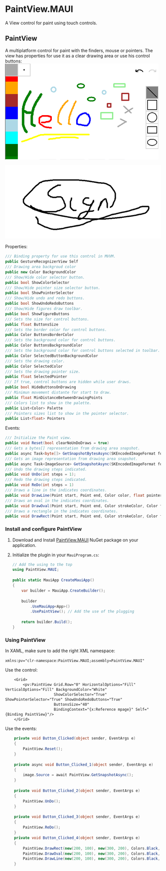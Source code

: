 
# PaintView.MAUI

A View control for paint using touch controls.

## PaintView

A multiplatform control for paint with the finders, mouse or pointers. The view has properties for use it as a clear drawing area or use his control buttons:
![View with control buttons](https://github.com/hjam40/PaintView.MAUI/blob/master/PaintView.MAUI.Test/Screenshots/paintview.png)

![View without control buttons](https://github.com/hjam40/PaintView.MAUI/blob/master/PaintView.MAUI.Test/Screenshots/paintview2.png)

Properties:

 ```csharp
/// Binding property for use this control in MVVM.
public GestureRecognizerView Self
/// Drawing area backgroud color
public new Color BackgroundColor
/// Show/Hide color selector button.
public bool ShowColorSelector
/// Show/Hide pointer size selector button.
public bool ShowPointerSelector
/// Show/Hide undo and redo buttons.
public bool ShowUndoRedoButtons
/// Show/Hide figures draw toolbar.
public bool ShowFigureButtons
/// Sets the size for control buttons.
public float ButtonsSize
/// Sets the border color for control buttons.
public Color ButtonsBorderColor
/// Sets the background color for control buttons.
public Color ButtonsBackgroundColor
/// Sets the background color for control buttons selected in toolbar.
public Color SelectedButtonBackgroundColor
/// Sets the drawing color.
public Color SelectedColor
/// Sets the drawing pointer size.
public float SelectedPointer
/// If true, control buttons are hidden while user draws.
public bool HideButtonsOnDrawing
/// Minimun movement distante for start to draw.
public float MinDistanceBetweenDrawingPoints
/// Colors list to show in the palette.
public List<Color> Palette
/// Pointers sizes list to show in the pointer selector.
public List<float> Pointers
 ```

Events:
 ```csharp
 /// Initialize the Paint view.
 public void Reset(bool clearNoUnDoDraws = true)
 /// Gets a bytes[] representation from drawing area snapshot.
 public async Task<byte[]> GetSnapshotBytesAsync(SKEncodedImageFormat format = SKEncodedImageFormat.Png, int quality = 100)
 /// Gets an image representation from drawing area snapshot.
 public async Task<ImageSource> GetSnapshotAsync(SKEncodedImageFormat format = SKEncodedImageFormat.Png, int quality = 100)
 /// Undo the drawing steps indicated.
 public void UnDo(int steps = 1);
 /// Redo the drawing steps indicated.
 public void ReDo(int steps = 1)
 /// Draws a line in the indicates coordinates.
 public void DrawLine(Point start, Point end, Color color, float pointerSize, bool canBeUnDo = true)
 /// Draws an oval in the indicates coordinates.
 public void DrawOval(Point start, Point end, Color strokeColor, Color fillColor, float pointerSize, bool canBeUnDo = true)
 /// Draws a rectangle in the indicates coordinates.
public void DrawRect(Point start, Point end, Color strokeColor, Color fillColor, float pointerSize, bool canBeUnDo = true)
 ```

### Install and configure PaintView

1. Download and Install [PaintView.MAUI](https://www.nuget.org/packages/PaintView.MAUI) NuGet package on your application.

1. Initialize the plugin in your `MauiProgram.cs`:

    ```csharp
    // Add the using to the top
    using PaintView.MAUI;
    
    public static MauiApp CreateMauiApp()
    {
    	var builder = MauiApp.CreateBuilder();
    
    	builder
    		.UseMauiApp<App>()
    		.UsePaintView(); // Add the use of the plugging
    
    	return builder.Build();
    }
    ```

### Using PaintView

In XAML, make sure to add the right XML namespace:

`xmlns:pv="clr-namespace:PaintView.MAUI;assembly=PaintView.MAUI"`

Use the control:
```xaml
    <Grid>
        <pv:PaintView Grid.Row="0" HorizontalOptions="Fill" VerticalOptions="Fill" BackgroundColor="White"
                      ShowColorSelector="True" ShowPointerSelector="True" ShowUndoRedoButtons="True"
                      ButtonsSize="40"
                      BindingContext="{x:Reference mpage}" Self="{Binding PaintView}"/>
    </Grid>
```

Use the events:
```csharp
    private void Button_Clicked(object sender, EventArgs e)
    {
        PaintView.Reset();
    }

    private async void Button_Clicked_1(object sender, EventArgs e)
    {
        image.Source = await PaintView.GetSnapshotAsync();
    }

    private void Button_Clicked_2(object sender, EventArgs e)
    {
        PaintView.UnDo();
    }

    private void Button_Clicked_3(object sender, EventArgs e)
    {
        PaintView.ReDo();
    }
    private void Button_Clicked_4(object sender, EventArgs e)
    {
        PaintView.DrawRect(new(200, 100), new(300, 200), Colors.Black, Colors.Cyan, 2);
        PaintView.DrawOval(new(200, 100), new(300, 200), Colors.Black, Colors.Cyan, 2, false);
        PaintView.DrawLine(new(200, 100), new(300, 200), Colors.Black, 2);
    }
```